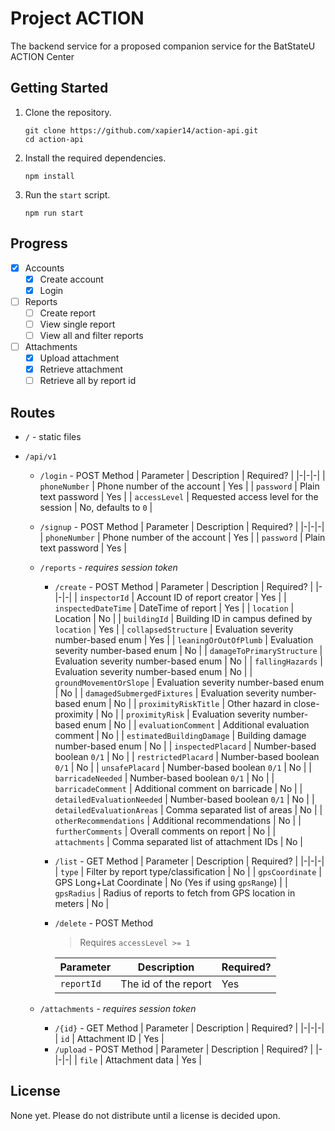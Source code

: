 # Project ACTION

The backend service for a proposed companion service for the BatStateU ACTION Center

## Getting Started

1. Clone the repository.
   ```
   git clone https://github.com/xapier14/action-api.git
   cd action-api
   ```
1. Install the required dependencies.
   ```
   npm install
   ```
1. Run the `start` script.
   ```
   npm run start
   ```

## Progress

- [x] Accounts
  - [x] Create account
  - [x] Login
- [ ] Reports
  - [ ] Create report
  - [ ] View single report
  - [ ] View all and filter reports
- [ ] Attachments
  - [x] Upload attachment
  - [x] Retrieve attachment
  - [ ] Retrieve all by report id

## Routes

- `/` - static files
- `/api/v1`

  - `/login` - POST Method
    | Parameter | Description | Required? |
    |-|-|-|
    | `phoneNumber` | Phone number of the account | Yes |
    | `password` | Plain text password | Yes |
    | `accessLevel` | Requested access level for the session | No, defaults to `0` |
  - `/signup` - POST Method
    | Parameter | Description | Required? |
    |-|-|-|
    | `phoneNumber` | Phone number of the account | Yes |
    | `password` | Plain text password | Yes |
  - `/reports` - _requires session token_

    - `/create` - POST Method
      | Parameter | Description | Required? |
      |-|-|-|
      | `inspectorId` | Account ID of report creator | Yes |
      | `inspectedDateTime` | DateTime of report | Yes |
      | `location` | Location | No |
      | `buildingId` | Building ID in campus defined by `location` | Yes |
      | `collapsedStructure` | Evaluation severity number-based enum | Yes |
      | `leaningOrOutOfPlumb` | Evaluation severity number-based enum | No |
      | `damageToPrimaryStructure` | Evaluation severity number-based enum | No |
      | `fallingHazards` | Evaluation severity number-based enum | No |
      | `groundMovementOrSlope` | Evaluation severity number-based enum | No |
      | `damagedSubmergedFixtures` | Evaluation severity number-based enum | No |
      | `proximityRiskTitle` | Other hazard in close-proximity | No |
      | `proximityRisk` | Evaluation severity number-based enum | No |
      | `evaluationComment` | Additional evaluation comment | No |
      | `estimatedBuildingDamage` | Building damage number-based enum | No |
      | `inspectedPlacard` | Number-based boolean `0/1` | No |
      | `restrictedPlacard` | Number-based boolean `0/1` | No |
      | `unsafePlacard` | Number-based boolean `0/1` | No |
      | `barricadeNeeded` | Number-based boolean `0/1` | No |
      | `barricadeComment` | Additional comment on barricade | No |
      | `detailedEvaluationNeeded` | Number-based boolean `0/1` | No |
      | `detailedEvaluationAreas` | Comma separated list of areas | No |
      | `otherRecommendations` | Additional recommendations | No |
      | `furtherComments` | Overall comments on report | No |
      | `attachments` | Comma separated list of attachment IDs | No |
    - `/list` - GET Method
      | Parameter | Description | Required? |
      |-|-|-|
      | `type` | Filter by report type/classification | No |
      | `gpsCoordinate` | GPS Long+Lat Coordinate | No (Yes if using `gpsRange`) |
      | `gpsRadius` | Radius of reports to fetch from GPS location in meters | No |
    - `/delete` - POST Method

      > Requires `accessLevel >= 1`

      | Parameter  | Description          | Required? |
      | ---------- | -------------------- | --------- |
      | `reportId` | The id of the report | Yes       |

  - `/attachments` - _requires session token_
    - `/{id}` - GET Method
      | Parameter | Description | Required? |
      |-|-|-|
      | `id` | Attachment ID | Yes |
    - `/upload` - POST Method
      | Parameter | Description | Required? |
      |-|-|-|
      | `file` | Attachment data | Yes |

## License

None yet. Please do not distribute until a license is decided upon.
